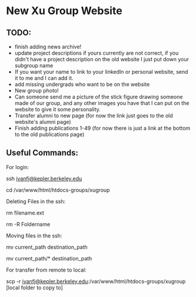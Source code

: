 # New Xu Group Website

## TODO:
- finish adding news archive!
- update project descriptions if yours currently are not correct, if you didn't have a project description on the old website I just put down your subgroup name
- If you want your name to link to your linkedIn or personal website, send it to me and I can add it.
- add missing undergrads who want to be on the website
- New group photo!
- Can someone send me a picture of the stick figure drawing someone made of our group, and any other images you have that I can put on the website to give it some personality.
- Transfer alumni to new page (for now the link just goes to the old website's alumni page)
- Finish adding publications 1-49 (for now there is just a link at the bottom to the old publications page)


## Useful Commands:

For login:

ssh ivanfj@kepler.berkeley.edu

cd /var/www/html/htdocs-groups/xugroup


Deleting Files in the ssh:

rm filename.ext

rm -R Foldername


Moving files in the ssh:

mv current_path destination_path

mv current_path/* destination_path


For transfer from remote to local:

scp -r ivanfj@kepler.berkeley.edu:/var/www/html/htdocs-groups/xugroup [local folder to copy to]